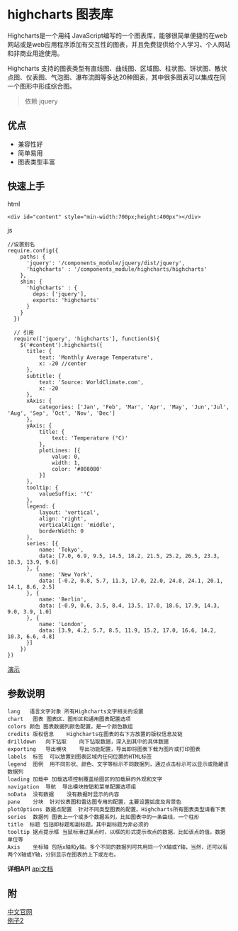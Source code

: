# highcharts 图表库

Highcharts是一个用纯 JavaScript编写的一个图表库，能够很简单便捷的在web网站或是web应用程序添加有交互性的图表，并且免费提供给个人学习、个人网站和非商业用途使用。

Highcharts 支持的图表类型有直线图、曲线图、区域图、柱状图、饼状图、散状点图、仪表图、气泡图、瀑布流图等多达20种图表，其中很多图表可以集成在同一个图形中形成综合图。

> 依赖 jquery

## 优点
* 兼容性好
* 简单易用
* 图表类型丰富

## 快速上手

html

    <div id="content" style="min-width:700px;height:400px"></div>

js

    //设置别名   
    require.config({
        paths: {
          'jquery': '/components_module/jquery/dist/jquery',
          'highcharts' : '/components_module/highcharts/highcharts'
        },
        shim: {
          'highcharts' : {
            deps: ['jquery'],
            exports: 'highcharts'
          }
        }
      })
        
      // 引用
      require(['jquery', 'highcharts'], function($){
        $('#content').highcharts({
          title: {
              text: 'Monthly Average Temperature',
              x: -20 //center
          },
          subtitle: {
              text: 'Source: WorldClimate.com',
              x: -20
          },
          xAxis: {
              categories: ['Jan', 'Feb', 'Mar', 'Apr', 'May', 'Jun','Jul', 'Aug', 'Sep', 'Oct', 'Nov', 'Dec']
          },
          yAxis: {
              title: {
                  text: 'Temperature (°C)'
              },
              plotLines: [{
                  value: 0,
                  width: 1,
                  color: '#808080'
              }]
          },
          tooltip: {
              valueSuffix: '°C'
          },
          legend: {
              layout: 'vertical',
              align: 'right',
              verticalAlign: 'middle',
              borderWidth: 0
          },
          series: [{
              name: 'Tokyo',
              data: [7.0, 6.9, 9.5, 14.5, 18.2, 21.5, 25.2, 26.5, 23.3, 18.3, 13.9, 9.6]
          }, {
              name: 'New York',
              data: [-0.2, 0.8, 5.7, 11.3, 17.0, 22.0, 24.8, 24.1, 20.1, 14.1, 8.6, 2.5]
          }, {
              name: 'Berlin',
              data: [-0.9, 0.6, 3.5, 8.4, 13.5, 17.0, 18.6, 17.9, 14.3, 9.0, 3.9, 1.0]
          }, {
              name: 'London',
              data: [3.9, 4.2, 5.7, 8.5, 11.9, 15.2, 17.0, 16.6, 14.2, 10.3, 6.6, 4.8]
          }]
        })
    })  

[演示](/dev/components/highcharts/index.html)

## 参数说明

    lang   语言文字对象 所有Highcharts文字相关的设置  
    chart   图表 图表区、图形区和通用图表配置选项    
    colors 颜色 图表数据列颜色配置，是一个颜色数组   
    credits 版权信息    Highcharts在图表的右下方放置的版权信息及链  
    drilldown   向下钻取    向下钻取数据，深入到其中的具体数据   
    exporting   导出模块    导出功能配置，导出即将图表下载为图片或打印图表 
    labels  标签  可以放置到图表区域内任何位置的HTML标签  
    legend  图例  用不同形状、颜色、文字等标示不同数据列，通过点击标示可以显示或隐藏该数据列  
    loading 加载中 加载选项控制覆盖绘图区的加载屏的外观和文字  
    navigation  导航  导出模块按钮和菜单配置选项组  
    noData  没有数据    没有数据时显示的内容  
    pane    分块  针对仪表图和雷达图专用的配置，主要设置弧度及背景色  
    plotOptions 数据点配置  针对不同类型图表的配置。Highcharts所有图表类型请看下表 
    series  数据列 图表上一个或多个数据系列，比如图表中的一条曲线，一个柱形   
    title  标题 包括即标题和副标题，其中副标题为非必须的    
    tooltip 据点提示框 当鼠标滑过某点时，以框的形式提示改点的数据，比如该点的值，数据单位等  
    Axis    坐标轴 包括x轴和y轴。多个不同的数据列可共用同一个X轴或Y轴，当然，还可以有两个X轴或Y轴，分别显示在图表的上下或左右。
**详细API** 
[api文档](http://www.hcharts.cn/api/index.php)

## 附
[中文官网](http://www.hcharts.cn/)  
[例子2](/dev/components/highcharts/bar.html)